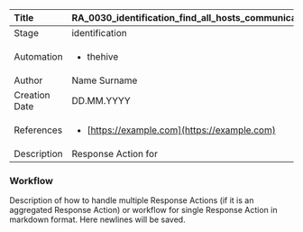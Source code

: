 | Title          | RA_0030_identification_find_all_hosts_communicated_with_domain                                                                                                      |
|:---------------|:-----------------------------------------------------------------------------------------------------------------|
| Stage    | identification                                                            |
| Automation | <ul><li>thehive</li></ul> |
| Author    | Name Surname                                                          |
| Creation Date    | DD.MM.YYYY                                            |
| References     | <ul><li>[https://example.com](https://example.com)</li></ul>                                  |
| Description    | Response Action for                                                               |


### Workflow

Description of how to handle multiple Response Actions (if it is an aggregated Response Action) or workflow for single Response Action in markdown format.
Here newlines will be saved.  
